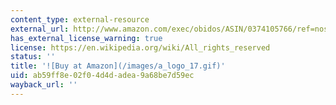 ```yaml
---
content_type: external-resource
external_url: http://www.amazon.com/exec/obidos/ASIN/0374105766/ref=nosim/mitopencourse-20
has_external_license_warning: true
license: https://en.wikipedia.org/wiki/All_rights_reserved
status: ''
title: '![Buy at Amazon](/images/a_logo_17.gif)'
uid: ab59ff8e-02f0-4d4d-adea-9a68be7d59ec
wayback_url: ''
---
```

